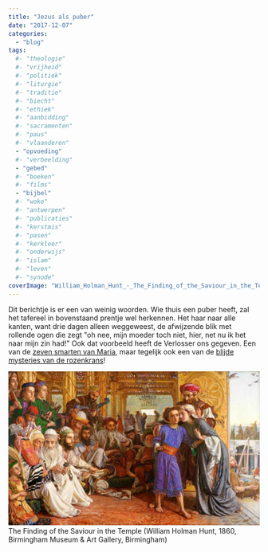 ```yaml
---
title: "Jezus als puber"
date: "2017-12-07"
categories: 
  - "blog"
tags:
  #- "theologie"
  #- "vrijheid"
  #- "politiek"
  #- "liturgie"
  #- "traditie"
  #- "biecht"
  #- "ethiek"
  #- "aanbidding"
  #- "sacramenten"
  #- "paus"
  #- "vlaanderen"
  - "opvoeding"
  #- "verbeelding"
  - "gebed"
  #- "boeken"
  #- "films"
  - "bijbel"
  #- "woke"
  #- "antwerpen"
  #- "publicaties"
  #- "kerstmis"
  #- "pasen"
  #- "kerkleer"
  #- "onderwijs"
  #- "islam"
  #- "leven"
  #- "synode"
coverImage: "William_Holman_Hunt_-_The_Finding_of_the_Saviour_in_the_Temple_-_Google_Art_Project_picmonkeyed-1.jpg"
---
```


Dit berichtje is er een van weinig woorden. Wie thuis een puber heeft, zal het tafereel in bovenstaand prentje wel herkennen. Het haar naar alle kanten, want drie dagen alleen weggeweest, de afwijzende blik met rollende ogen die zegt "oh nee, mijn moeder toch niet, hier, net nu ik het naar mijn zin had!" Ook dat voorbeeld heeft de Verlosser ons gegeven. Een van de [zeven smarten van Maria](http://www.heiligen.net/heiligen/09/15/09-15-0033-maria.php), maar tegelijk ook een van de [blijde mysteries van de rozenkrans](http://www.startdestilte.be/vragen/wat-zijn-de-mysteries-van-de-rozenkrans)!

![](images/William_Holman_Hunt_-_The_Finding_of_the_Saviour_in_the_Temple_-_Google_Art_Project-1024x628.jpg) The Finding of the Saviour in the Temple (William Holman Hunt, 1860, Birmingham Museum & Art Gallery, Birmingham)
